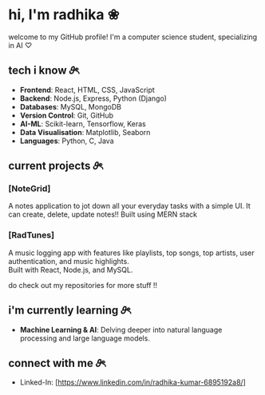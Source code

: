 # hi, I'm radhika ❀

welcome to my GitHub profile! I'm a computer science student, specializing in AI ♡

## tech i know 𝜗ৎ

- **Frontend**: React, HTML, CSS, JavaScript
- **Backend**: Node.js, Express, Python (Django)
- **Databases**: MySQL, MongoDB
- **Version Control**: Git, GitHub
- **AI-ML**: Scikit-learn, Tensorflow, Keras
- **Data Visualisation**: Matplotlib, Seaborn
- **Languages**: Python, C, Java

##  current projects 𝜗ৎ

### [NoteGrid]
A notes application to jot down all your everyday tasks with a simple UI. It can create, delete, update notes!! Built using MERN stack

###  [RadTunes]
A music logging app with features like playlists, top songs, top artists, user authentication, and music highlights.  
Built with React, Node.js, and MySQL.

do check out my repositories for more stuff !!



## i'm currently learning 𝜗ৎ

- **Machine Learning & AI**: Delving deeper into natural language processing and large language models.


## connect with me 𝜗ৎ
- Linked-In: [https://www.linkedin.com/in/radhika-kumar-6895192a8/]
